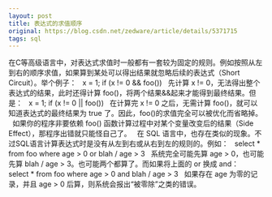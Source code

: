 ```yaml
---
layout: post
title: 表达式的求值顺序
original: https://blog.csdn.net/zedware/article/details/5371715
tags: sql
---
```


在C等高级语言中，对表达式求值时一般都有一套较为固定的规则。例如按照从左到右的顺序求值，如果算到某处可以得出结果就忽略后续的表达式（Short Circuit）。举个例子：
 
x = 1;
if (x != 0 && foo())
 
先计算 x != 0，无法得出整个表达式的结果，此时还得计算 foo()，将两个结果&&起来才能得到最终结果。但是：
 
x = 1;
if (x != 0 || foo())
 
在计算完 x != 0 之后，无需计算 foo()，就可以知道表达式的最终结果为 true 了。因此，foo()的求值完全可以被优化而省略掉。
 
如果你的程序非要依赖 foo() 函数计算过程中对某个变量改变后的结果（Side Effect），那程序出错就只能怪自己了。
 
在 SQL 语言中，也存在类似的现象。不过SQL语言计算表达式时是没有从左到右或从右到左的规则的。例如：
 
select * from foo where age > 0 or blah / age > 3
 
系统完全可能先算 age > 0，也可能先算 blah / age > 3。也可能两个都算了。而如果将上面的 or 换成 and：
 
select * from foo where age > 0 and blah / age > 3
 
如果存在 age 为零的记录，并且 age > 0 后算，则系统会报出“被零除”之类的错误。
 
 
